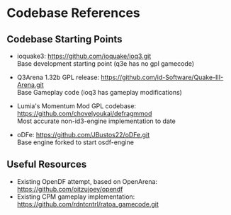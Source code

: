 # Codebase References
## Codebase Starting Points
- ioquake3: https://github.com/ioquake/ioq3.git  
Base development starting point (q3e has no gpl gamecode)

- Q3Arena 1.32b GPL release:  https://github.com/id-Software/Quake-III-Arena.git  
Base Gameplay code (ioq3 has gameplay modifications)

- Lumia's Momentum Mod GPL codebase: https://github.com/chovelyoukai/defragmmod  
Most accurate non-id3-engine implementation to date

- oDFe: https://github.com/JBustos22/oDFe.git  
Base engine forked to start osdf-engine

## Useful Resources 
- Existing OpenDF attempt, based on OpenArena: https://github.com/oitzujoey/opendf
- Existing CPM gameplay implementation: https://github.com/rdntcntrl/ratoa_gamecode.git
